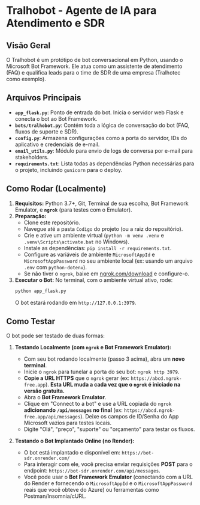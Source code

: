 # Tralhobot - Agente de IA para Atendimento e SDR

## Visão Geral

O Tralhobot é um protótipo de bot conversacional em Python, usando o Microsoft Bot Framework. Ele atua como um assistente de atendimento (FAQ) e qualifica leads para o time de SDR de uma empresa (Tralhotec como exemplo).

## Arquivos Principais

* **`app_flask.py`**: Ponto de entrada do bot. Inicia o servidor web Flask e conecta o bot ao Bot Framework.
* **`bots/tralhobot.py`**: Contém toda a lógica de conversação do bot (FAQ, fluxos de suporte e SDR).
* **`config.py`**: Armazena configurações como a porta do servidor, IDs do aplicativo e credenciais de e-mail.
* **`email_utils.py`**: Módulo para envio de logs de conversa por e-mail para stakeholders.
* **`requirements.txt`**: Lista todas as dependências Python necessárias para o projeto, incluindo `gunicorn` para o deploy.

## Como Rodar (Localmente)

1.  **Requisitos:** Python 3.7+, Git, Terminal de sua escolha, Bot Framework Emulator, e **`ngrok`** (para testes com o Emulator).
2.  **Preparação:**
    * Clone este repositório.
    * Navegue até a pasta `Codigo` do projeto (ou a raiz do repositório).
    * Crie e ative um ambiente virtual (`python -m venv .venv` e `.venv\Scripts\activate.bat` no Windows).
    * Instale as dependências: `pip install -r requirements.txt`.
    * Configure as variáveis de ambiente `MicrosoftAppId` e `MicrosoftAppPassword` no seu ambiente local (ex: usando um arquivo `.env` com `python-dotenv`).
    * Se não tiver o `ngrok`, baixe em [ngrok.com/download](https://ngrok.com/download) e configure-o.
3.  **Executar o Bot:** No terminal, com o ambiente virtual ativo, rode:
    ```bash
    python app_flask.py
    ```
    O bot estará rodando em `http://127.0.0.1:3979`.

## Como Testar

O bot pode ser testado de duas formas:

1.  **Testando Localmente (com `ngrok` e Bot Framework Emulator):**
    * Com seu bot rodando localmente (passo 3 acima), abra um **novo terminal**.
    * Inicie o `ngrok` para tunelar a porta do seu bot: `ngrok http 3979`.
    * **Copie a URL HTTPS** que o `ngrok` gerar (ex: `https://abcd.ngrok-free.app`). **Esta URL muda a cada vez que o `ngrok` é iniciado na versão gratuita.**
    * Abra o **Bot Framework Emulator**.
    * Clique em "Connect to a bot" e use a URL copiada do `ngrok` **adicionando `/api/messages` no final** (ex: `https://abcd.ngrok-free.app/api/messages`). Deixe os campos de ID/Senha do App Microsoft vazios para testes locais.
    * Digite "Olá", "preço", "suporte" ou "orçamento" para testar os fluxos.

2.  **Testando o Bot Implantado Online (no Render):**
    * O bot está implantado e disponível em: `https://bot-sdr.onrender.com/`
    * Para interagir com ele, você precisa enviar requisições **POST** para o endpoint: `https://bot-sdr.onrender.com/api/messages`.
    * Você pode usar o **Bot Framework Emulator** (conectando com a URL do Render e fornecendo o `MicrosoftAppId` e o `MicrosoftAppPassword` reais que você obteve do Azure) ou ferramentas como Postman/Insomnia/cURL.